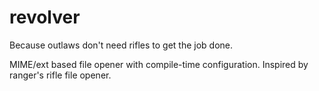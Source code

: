 # revolver
Because outlaws don't need rifles to get the job done.

MIME/ext based file opener with compile-time configuration. Inspired by ranger's rifle file opener. 
